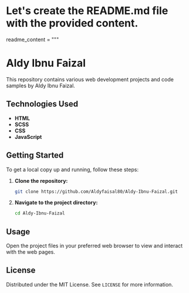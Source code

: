 # Let's create the README.md file with the provided content.

readme_content = """
# Aldy Ibnu Faizal

This repository contains various web development projects and code samples by Aldy Ibnu Faizal.

## Technologies Used

- **HTML**
- **SCSS**
- **CSS**
- **JavaScript**

## Getting Started

To get a local copy up and running, follow these steps:

1. **Clone the repository:**
    ```sh
    git clone https://github.com/Aldyfaisal80/Aldy-Ibnu-Faizal.git
    ```
2. **Navigate to the project directory:**
    ```sh
    cd Aldy-Ibnu-Faizal
    ```

## Usage

Open the project files in your preferred web browser to view and interact with the web pages.

## License

Distributed under the MIT License. See `LICENSE` for more information.
